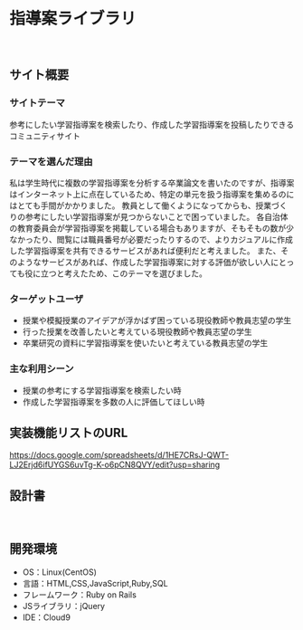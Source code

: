 # 指導案ライブラリ
​
## サイト概要
### サイトテーマ
参考にしたい学習指導案を検索したり、作成した学習指導案を投稿したりできるコミュニティサイト
​
### テーマを選んだ理由
私は学生時代に複数の学習指導案を分析する卒業論文を書いたのですが、指導案はインターネット上に点在しているため、特定の単元を扱う指導案を集めるのにはとても手間がかかりました。
教員として働くようになってからも、授業づくりの参考にしたい学習指導案が見つからないことで困っていました。
各自治体の教育委員会が学習指導案を掲載している場合もありますが、そもそもの数が少なかったり、閲覧には職員番号が必要だったりするので、よりカジュアルに作成した学習指導案を共有できるサービスがあれば便利だと考えました。
また、そのようなサービスがあれば、作成した学習指導案に対する評価が欲しい人にとっても役に立つと考えたため、このテーマを選びました。

### ターゲットユーザ
- 授業や模擬授業のアイデアが浮かばず困っている現役教師や教員志望の学生
- 行った授業を改善したいと考えている現役教師や教員志望の学生
- 卒業研究の資料に学習指導案を使いたいと考えている教員志望の学生
​
### 主な利用シーン
- 授業の参考にする学習指導案を検索したい時
- 作成した学習指導案を多数の人に評価してほしい時

## 実装機能リストのURL
https://docs.google.com/spreadsheets/d/1HE7CRsJ-QWT-LJ2Erjd6ifUYGS6uvTg-K-o6pCN8QVY/edit?usp=sharing
​
## 設計書
<!--テーマを設定・提出する時点では不要です-->
​
## 開発環境
- OS：Linux(CentOS)
- 言語：HTML,CSS,JavaScript,Ruby,SQL
- フレームワーク：Ruby on Rails
- JSライブラリ：jQuery
- IDE：Cloud9
